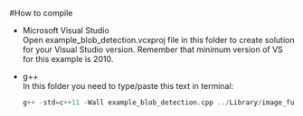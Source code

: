 #How to compile    
- Microsoft Visual Studio    
Open example_blob_detection.vcxproj file in this folder to create solution for your Visual Studio version. Remember that minimum version of VS for this example is 2010.

- g++    
In this folder you need to type/paste this text in terminal:    
	```cpp
	g++ -std=c++11 -Wall example_blob_detection.cpp ../Library/image_function.cpp ../Library/blob_detection.cpp ../Library/FileOperation/bitmap.cpp -o application
	```
